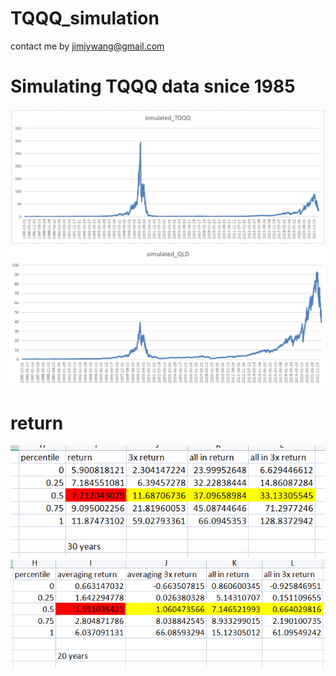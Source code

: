 # TQQQ_simulation

contact me by jimjywang@gmail.com

# Simulating TQQQ data snice 1985

<img src="TQQQ_simulation.png" width="800">

<img src="qld.png" width="800">

# return 

<img src="30%20y%20return.png" width="600">

<img src="20%20y%20return.png" width="600">



